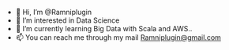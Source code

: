 - 👋 Hi, I’m @Ramniplugin
- 👀 I’m interested in Data Science
- 🌱 I’m currently learning Big Data with Scala and AWS..
- 📫 You can reach me through my mail Ramniplugin@gmail.com

<!---
Ramniplugin/Ramniplugin is a ✨ special ✨ repository because its `README.md` (this file) appears on your GitHub profile.
You can click the Preview link to take a look at your changes.
--->
